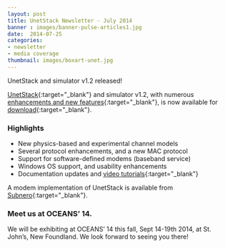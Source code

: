 ```yaml
---
layout: post
title: UnetStack Newsletter - July 2014
banner : images/banner-pulse-articles1.jpg
date:  2014-07-25
categories:
- newsletter
- media coverage
thumbnail: images/boxart-unet.jpg
---
```


UnetStack and simulator v1.2 released!

[UnetStack](http://www.unetstack.net){:target="_blank"} and simulator v1.2, with numerous [enhancements and new features](https://www.unetstack.net/relnotes-v1.2.html){:target="_blank"}, is now available for [download](https://www.unetstack.net/downloads.html){:target="_blank"}.

### Highlights

- New physics-based and experimental channel models
- Several protocol enhancements, and a new MAC protocol
- Support for software-defined modems (baseband service)
- Windows OS support, and usability enhancements
- Documentation updates and [video tutorials](http://www.youtube.com/playlist?list=PLnqY-RltGuGUaGXxuCEPpH3BYxTLtfA_2){:target="_blank"}

A modem implementation of UnetStack is available from [Subnero](http://www.subnero.com){:target="_blank"}.
 
### Meet us at OCEANS’ 14.
We will be exhibiting at OCEANS’ 14 this fall, Sept 14-19th 2014, at St. John’s, New Foundland.  We look forward to seeing you there!
